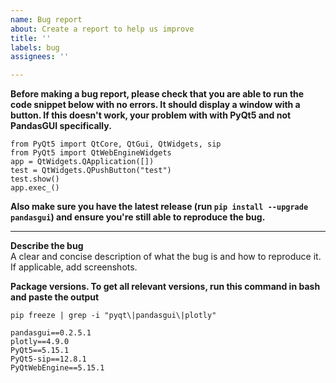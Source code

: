 ```yaml
---
name: Bug report
about: Create a report to help us improve
title: ''
labels: bug
assignees: ''

---
```


**Before making a bug report, please check that you are able to run the code snippet below with no errors. It should display a window with a button. If this doesn't work, your problem with with PyQt5 and not PandasGUI specifically.**

```
from PyQt5 import QtCore, QtGui, QtWidgets, sip
from PyQt5 import QtWebEngineWidgets
app = QtWidgets.QApplication([])
test = QtWidgets.QPushButton("test")
test.show()
app.exec_()
```

**Also make sure you have the latest release (run `pip install --upgrade pandasgui`) and ensure you're still able to reproduce the bug.**

---

**Describe the bug**  
A clear and concise description of what the bug is and how to reproduce it. If applicable, add screenshots.

**Package versions. To get all relevant versions, run this command in bash and paste the output**  
```
pip freeze | grep -i "pyqt\|pandasgui\|plotly"
```
```
pandasgui==0.2.5.1
plotly==4.9.0
PyQt5==5.15.1
PyQt5-sip==12.8.1
PyQtWebEngine==5.15.1
```
